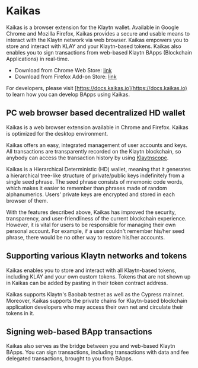 # Kaikas <a id="kaikas"></a>

Kaikas is a browser extension for the Klaytn wallet. Available in Google Chrome and Mozilla Firefox, Kaikas provides a secure and usable means to interact with the Klaytn network via web browser. Kaikas empowers you to store and interact with KLAY and your Klaytn-based tokens. Kaikas also enables you to sign transactions from web-based Klaytn BApps (Blockchain Applications) in real-time.

* Download from Chrome Web Store: [link](https://chrome.google.com/webstore/detail/kaikas/jblndlipeogpafnldhgmapagcccfchpi)
* Download from Firefox Add-on Store: [link](https://addons.mozilla.org/ko/firefox/addon/kaikas/)

For developers, please visit [https://docs.kaikas.io](https://docs.kaikas.io) to learn how you can develop BApps using Kaikas.

## PC web browser based decentralized HD wallet

Kaikas is a web browser extension available in Chrome and Firefox. Kaikas is optimized for the desktop environment.

Kaikas offers an easy, integrated management of user accounts and keys. All transactions are transparently recorded on the Klaytn blockchain, so anybody can access the transaction history by using [Klaytnscope].

Kaikas is a Hierarchical Deterministic (HD) wallet, meaning that it generates a hierarchical tree-like structure of private/public keys indefinitely from a single seed phrase. The seed phrase consists of mnemonic code words, which makes it easier to remember than phrases made of random alphanumerics. Users' private keys are encrypted and stored in each browser of them.

With the features described above, Kaikas has improved the security, transparency, and user-friendliness of the current blockchain experience. However, it is vital for users to be responsible for managing their own personal account. For example, if a user couldn't remember his/her seed phrase, there would be no other way to restore his/her accounts.

## Supporting various Klaytn networks and tokens

Kaikas enables you to store and interact with all Klaytn-based tokens, including KLAY and your own custom tokens. Tokens that are not shown up in Kaikas can be added by pasting in their token contract address.

Kaikas supports Klaytn's Baobab testnet as well as the Cypress mainnet. Moreover, Kaikas supports the private chains for Klaytn-based blockchain application developers who may access their own net and circulate their tokens in it.

## Signing web-based BApp transactions

Kaikas also serves as the bridge between you and web-based Klaytn BApps. You can sign transactions, including transactions with data and fee delegated transactions, brought to you from BApps.


[Klaytnscope]: ./klaytnscope.md
